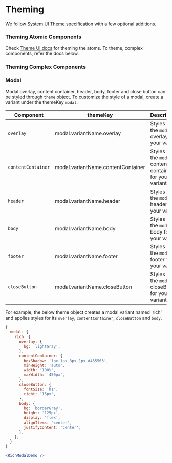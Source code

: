 # Theming

We follow [System UI Theme specification](https://system-ui.com/theme/) with a few optional additions.

### Theming Atomic Components

Check [Theme UI docs](https://theme-ui.com/theming/) for theming the atoms. To theme, complex components, refer the docs below.

### Theming Complex Components

### Modal

Modal overlay, content container, header, body, footer and close button can be styled through `theme` object. To customize the style of a modal, create a variant under the themeKey `modal`.

| Component          | themeKey                           | Description                                               |
| ------------------ | ---------------------------------- | --------------------------------------------------------- |
| `overlay`          | modal.variantName.overlay          | Styles for the `modal` overlay for your variant           |
| `contentContainer` | modal.variantName.contentContainer | Styles for the `modal` content container for your variant |
| `header`           | modal.variantName.header           | Styles for the `modal` header for your variant            |
| `body`             | modal.variantName.body             | Styles for the `modal` body for your variant              |
| `footer`           | modal.variantName.footer           | Styles for the `modal` footer for your variant            |
| `closeButton`      | modal.variantName.closeButton      | Styles for the `modal` closeButton for your variant       |

For example, the below theme object creates a modal variant named 'rich' and applies styles for its `overlay`, `contentContainer`, `closeButton` and `body`.

```js
{
  modal: {
    rich: {
      overlay: {
        bg: 'lightGray',
      },
      contentContainer: {
        boxShadow: '1px 1px 3px 1px #435563',
        minHeight: 'auto',
        width: '100%',
        maxWidth: '450px',
      },
      closeButton: {
        fontSize: 'h1',
        right: '15px',
      },
      body: {
        bg: 'borderGray',
        height: '125px',
        display: 'flex',
        alignItems: 'center',
        justifyContent: 'center',
      },
    },
  }
}
```

<Editor>

```jsx
<RichModalDemo />
```

</Editor>
